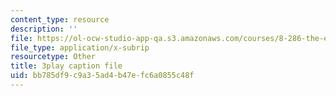 ```yaml
---
content_type: resource
description: ''
file: https://ol-ocw-studio-app-qa.s3.amazonaws.com/courses/8-286-the-early-universe-fall-2013/bb785df9c9a35ad4b47efc6a0855c48f_vKLqWj0FRyc.vtt
file_type: application/x-subrip
resourcetype: Other
title: 3play caption file
uid: bb785df9-c9a3-5ad4-b47e-fc6a0855c48f
---
```

